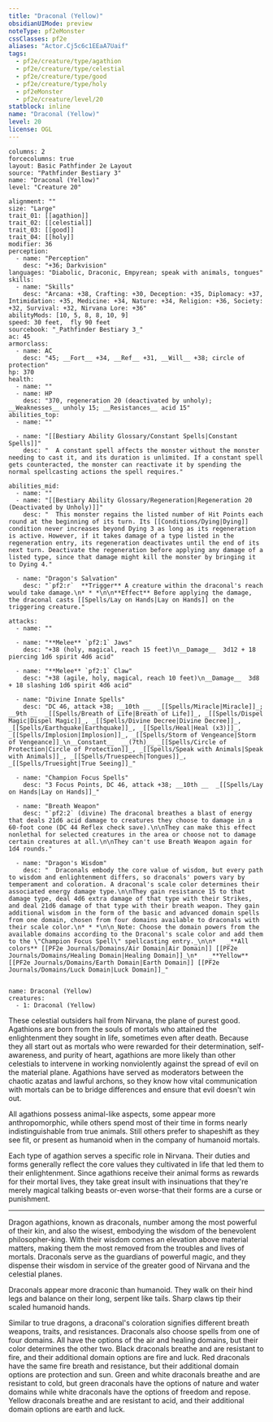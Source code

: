 ```yaml
---
title: "Draconal (Yellow)"
obsidianUIMode: preview
noteType: pf2eMonster
cssClasses: pf2e
aliases: "Actor.Cj5c6c1EEaA7Uaif" 
tags:
  - pf2e/creature/type/agathion
  - pf2e/creature/type/celestial
  - pf2e/creature/type/good
  - pf2e/creature/type/holy
  - pf2eMonster
  - pf2e/creature/level/20
statblock: inline
name: "Draconal (Yellow)"
level: 20
license: OGL
---
```


```statblock
columns: 2
forcecolumns: true
layout: Basic Pathfinder 2e Layout
source: "Pathfinder Bestiary 3"
name: "Draconal (Yellow)"
level: "Creature 20"

alignment: ""
size: "Large"
trait_01: [[agathion]]
trait_02: [[celestial]]
trait_03: [[good]]
trait_04: [[holy]]
modifier: 36
perception:
  - name: "Perception"
    desc: "+36; Darkvision"
languages: "Diabolic, Draconic, Empyrean; speak with animals, tongues"
skills:
  - name: "Skills"
    desc: "Arcana: +38, Crafting: +30, Deception: +35, Diplomacy: +37, Intimidation: +35, Medicine: +34, Nature: +34, Religion: +36, Society: +32, Survival: +32, Nirvana Lore: +36"
abilityMods: [10, 5, 8, 8, 10, 9]
speed: 30 feet,  fly 90 feet
sourcebook: "_Pathfinder Bestiary 3_"
ac: 45
armorclass:
  - name: AC
    desc: "45; __Fort__ +34, __Ref__ +31, __Will__ +38; circle of protection"
hp: 370
health:
  - name: ""
  - name: HP
    desc: "370, regeneration 20 (deactivated by unholy); __Weaknesses__ unholy 15; __Resistances__ acid 15"
abilities_top:
  - name: ""

  - name: "[[Bestiary Ability Glossary/Constant Spells|Constant Spells]]"
    desc: "  A constant spell affects the monster without the monster needing to cast it, and its duration is unlimited. If a constant spell gets counteracted, the monster can reactivate it by spending the normal spellcasting actions the spell requires."

abilities_mid:
  - name: ""
  - name: "[[Bestiary Ability Glossary/Regeneration|Regeneration 20 (Deactivated by Unholy)]]"
    desc: "  This monster regains the listed number of Hit Points each round at the beginning of its turn. Its [[Conditions/Dying|Dying]] condition never increases beyond Dying 3 as long as its regeneration is active. However, if it takes damage of a type listed in the regeneration entry, its regeneration deactivates until the end of its next turn. Deactivate the regeneration before applying any damage of a listed type, since that damage might kill the monster by bringing it to Dying 4."

  - name: "Dragon's Salvation"
    desc: "`pf2:r`  **Trigger** A creature within the draconal's reach would take damage.\n* * *\n\n**Effect** Before applying the damage, the draconal casts [[Spells/Lay on Hands|Lay on Hands]] on the triggering creature."

attacks:
  - name: ""

  - name: "**Melee** `pf2:1` Jaws"
    desc: "+38 (holy, magical, reach 15 feet)\n__Damage__  3d12 + 18 piercing 1d6 spirit 4d6 acid"

  - name: "**Melee** `pf2:1` Claw"
    desc: "+38 (agile, holy, magical, reach 10 feet)\n__Damage__  3d8 + 18 slashing 1d6 spirit 4d6 acid"

  - name: "Divine Innate Spells"
    desc: "DC 46, attack +38; __10th __  _[[Spells/Miracle|Miracle]]_; __9th __  _[[Spells/Breath of Life|Breath of Life]]_, _[[Spells/Dispel Magic|Dispel Magic]]_, _[[Spells/Divine Decree|Divine Decree]]_, _[[Spells/Earthquake|Earthquake]]_, _[[Spells/Heal|Heal (x3)]]_, _[[Spells/Implosion|Implosion]]_, _[[Spells/Storm of Vengeance|Storm of Vengeance]]_\n__Constant__  __(7th)__ _[[Spells/Circle of Protection|Circle of Protection]]_, _[[Spells/Speak with Animals|Speak with Animals]]_, _[[Spells/Truespeech|Tongues]]_, _[[Spells/Truesight|True Seeing]]_"

  - name: "Champion Focus Spells"
    desc: "3 Focus Points, DC 46, attack +38; __10th __  _[[Spells/Lay on Hands|Lay on Hands]]_"

  - name: "Breath Weapon"
    desc: "`pf2:2` (divine) The draconal breathes a blast of energy that deals 21d6 acid damage to creatures they choose to damage in a 60-foot cone (DC 44 Reflex check save).\n\nThey can make this effect nonlethal for selected creatures in the area or choose not to damage certain creatures at all.\n\nThey can't use Breath Weapon again for 1d4 rounds."

  - name: "Dragon's Wisdom"
    desc: "  Draconals embody the core value of wisdom, but every path to wisdom and enlightenment differs, so draconals' powers vary by temperament and coloration. A draconal's scale color determines their associated energy damage type.\n\nThey gain resistance 15 to that damage type, deal 4d6 extra damage of that type with their Strikes, and deal 21d6 damage of that type with their breath weapon. They gain additional wisdom in the form of the basic and advanced domain spells from one domain, chosen from four domains available to draconals with their scale color.\n* * *\n\n_Note: Choose the domain powers from the available domains according to the Draconal's scale color and add them to the \"Champion Focus Spell\" spellcasting entry._\n\n*   _**All colors** [[PF2e Journals/Domains/Air Domain|Air Domain]] [[PF2e Journals/Domains/Healing Domain|Healing Domain]]_\n*   _**Yellow** [[PF2e Journals/Domains/Earth Domain|Earth Domain]] [[PF2e Journals/Domains/Luck Domain|Luck Domain]]_"
 
```

```encounter-table
name: Draconal (Yellow)
creatures:
  - 1: Draconal (Yellow)
```



These celestial outsiders hail from Nirvana, the plane of purest good. Agathions are born from the souls of mortals who attained the enlightenment they sought in life, sometimes even after death. Because they all start out as mortals who were rewarded for their determination, self-awareness, and purity of heart, agathions are more likely than other celestials to intervene in working nonviolently against the spread of evil on the material plane. Agathions have served as moderators between the chaotic azatas and lawful archons, so they know how vital communication with mortals can be to bridge differences and ensure that evil doesn't win out.

All agathions possess animal-like aspects, some appear more anthropomorphic, while others spend most of their time in forms nearly indistinguishable from true animals. Still others prefer to shapeshift as they see fit, or present as humanoid when in the company of humanoid mortals.

Each type of agathion serves a specific role in Nirvana. Their duties and forms generally reflect the core values they cultivated in life that led them to their enlightenment. Since agathions receive their animal forms as rewards for their mortal lives, they take great insult with insinuations that they're merely magical talking beasts or-even worse-that their forms are a curse or punishment.

* * *

Dragon agathions, known as draconals, number among the most powerful of their kin, and also the wisest, embodying the wisdom of the benevolent philosopher-king. With their wisdom comes an elevation above material matters, making them the most removed from the troubles and lives of mortals. Draconals serve as the guardians of powerful magic, and they dispense their wisdom in service of the greater good of Nirvana and the celestial planes.

Draconals appear more draconic than humanoid. They walk on their hind legs and balance on their long, serpent like tails. Sharp claws tip their scaled humanoid hands.

Similar to true dragons, a draconal's coloration signifies different breath weapons, traits, and resistances. Draconals also choose spells from one of four domains. All have the options of the air and healing domains, but their color determines the other two. Black draconals breathe and are resistant to fire, and their additional domain options are fire and luck. Red draconals have the same fire breath and resistance, but their additional domain options are protection and sun. Green and white draconals breathe and are resistant to cold, but green draconals have the options of nature and water domains while white draconals have the options of freedom and repose. Yellow draconals breathe and are resistant to acid, and their additional domain options are earth and luck.
